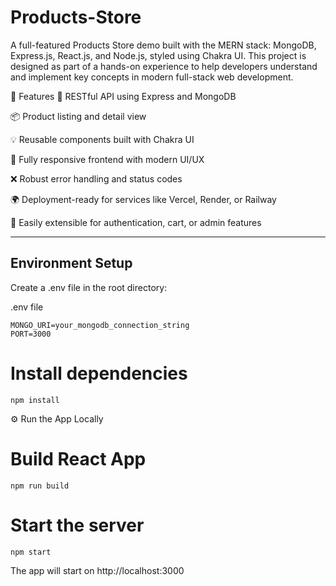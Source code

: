# Products-Store

A full-featured Products Store demo built with the MERN stack: MongoDB, Express.js, React.js, and Node.js, styled using Chakra UI. This project is designed as part of a hands-on experience to help developers understand and implement key concepts in modern full-stack web development.

🚀 Features
🔧 RESTful API using Express and MongoDB

📦 Product listing and detail view

💡 Reusable components built with Chakra UI

📱 Fully responsive frontend with modern UI/UX

❌ Robust error handling and status codes

🌍 Deployment-ready for services like Vercel, Render, or Railway

🧩 Easily extensible for authentication, cart, or admin features

----------------------------------------------------------------------------------------------------------------------------------

## Environment Setup
Create a .env file in the root directory:

.env file
```
MONGO_URI=your_mongodb_connection_string
PORT=3000
```

# Install dependencies
```
npm install
```

⚙️ Run the App Locally

# Build React App
```
npm run build
```

# Start the server
```
npm start
```
The app will start on http://localhost:3000

